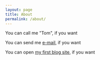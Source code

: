 ```yaml
---
layout: page
title: About
permalink: /about/
---
```


You can call me "Tom", if you want

You can send me [e-mail][mail], if you want

You can open [my first blog site][site], if you want


[mail]: mailto:chinazoujy@gmail.com
[site]: http://blog.csdn.net/q745401990
